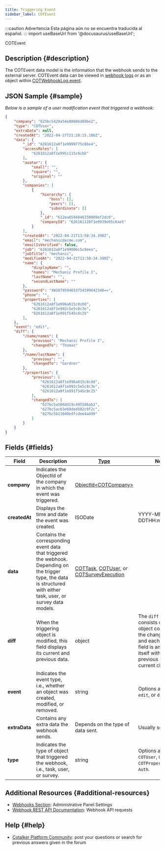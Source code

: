 ```yaml
---
title: Triggering Event
sidebar_label: COTEvent
---
```


:::caution Advertencia
Esta página aún no se encuentra traducida al español.
:::
import useBaseUrl from '@docusaurus/useBaseUrl';

<span className="hero__subtitle">COTEvent</span>

## Description {#description}

The COTEvent data model is the information that the webhook sends to the external server. COTEvent data can be viewed in [webhook logs](/docs/documentation/admin/admin_webhooks#logs) or as an object within [COTWebhookLog.event](/docs/documentation/models/webhooks/webhooklog).


## JSON Sample {#sample}
_Below is a sample of a user modification event that triggered a webhook:_

```json
{
    "company": "625bc5429a54e8868bd89be2",
    "type": "COTUser",
    "extraData": null,
    "createdAt": "2022-04-27T21:28:15.186Z",
    "data": {
        "_id": "6261612a8f1e9999775c8be4",
        "accessRoles": [
            "6261612a8f1e995c115c8cbb"
        ],
        "avatar": {
            "small": "",
            "square": "",
            "original": ""
        },
        "companies": [
            {
                "hierarchy": {
                    "boss": [],
                    "peers": [],
                    "subordinate": []
                },
                "_id": "612ea6594846150009ef2dc0",
                "companyId": "626161128f1e9939e05c6ae5"
            }
        ],
        "createdAt": "2022-04-21T13:50:34.390Z",
        "email": "mechanic@acme.com",
        "emailIsVerified": false,
        "job": "6261612a8f1e99006c5c8eea",
        "jobTitle": "mechanic",
        "modifiedAt": "2022-04-21T13:50:34.390Z",
        "name": {
            "displayName": "",
            "names": "Mechanic Profile I",
            "lastName": "",
            "secondLastName": ""
        },
        "password": "XW1879594653754399642348==",
        "phone": "",
        "properties": [
            "6261612a8f1e996a815c8c0d",
            "6261612a8f1e992c5e5c8c3e",
            "6261612a8f1e991f545c8c25"
        ],
    },
    "event": "edit",
    "diff": {
        "/name/names": {
            "previous": "Mechanic Profile I",
            "changedTo": "Thomas"
        },
        "/name/lastName": {
            "previous": "",
            "changedTo": "Gardner"
        },
        "/properties": {
            "previous": [
                "6261612a8f1e996a815c8c0d",
                "6261612a8f1e992c5e5c8c3e",
                "6261612a8f1e991f545c8c25"
            ],
            "changedTo": [
                "627bc5a506dd19c495586ab2",
                "627bc5ac63e69ded582c9f2c",
                "627bc5b13040edfcdee4a499"
            ]
        }
    }
}
```

## Fields {#fields}

Field | Description | [Type](/docs/documentation/models/overview_model#data-types) | Notes
--- | --- | --- | ---
**company** | Indicates the ObjectId of the company in which the event was triggered. | [ObjectId<COTCompany\>](/docs/documentation/models/company/model_company) |
**createdAt** | Displays the time and date the event was created. | ISODate | YYYY-MM-DDTHH:mm:ss.SSSZ
**data** | Contains the corresponding event data that triggered the webhook. Depending on the trigger type, the data is structured with either task, user, or survey data models. | [COTTask](/docs/documentation/models/tasks/model_tasks), [COTUser](/docs/documentation/models/users/model_users), or [COTSurveyExecution](/docs/documentation/models/webhooks/survey_execution) |
**diff** | When the triggering object is modified, this field displays its current and previous data. | object | The `diff` field consists of an object containing the changed fields, and each changed field is an object itself with the previous and current changes.
**event** | Indicates the event type, i.e., whether an object was created, modified, or removed. | string | Options are `create`, `edit`, or `delete`.
**extraData** | Contains any extra data the webhook sends. | Depends on the type of data sent. | Usually set to `Null`.|
**type** | Indicates the type of object that triggered the webhook, i.e., task, user, or survey. | string | Options are `COTTask`, `COTUser`, `COTSurvey`, `COTProperty`, or `Auth`.



## Additional Resources {#additional-resources}
- [Webhooks Section](/docs/documentation/admin/admin_webhooks): Administrative Panel Settings
- [Webhook REST API Documentation](/docs/documentation/api/automations/webhooks): Webhook API requests

## Help {#help}

- [Cotalker Platform Community](https://github.com/Cotalker/documentation/discussions): post your questions or search for previous answers given in the forum

